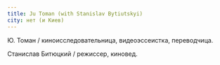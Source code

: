 ```yaml
---
title: Ju Toman (with Stanislav Bytiutskyi)
city: нет (и Киев)
---
```


Ю. Томан / киноисследовательница, видеоэссеистка, переводчица.

Станислав Битюцкий / режиссер, киновед.
